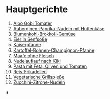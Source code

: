 Hauptgerichte
=============

1. [Aloo Gobi Tomater](Aloo-Gobi-Tomater.md)
2. [Auberginen-Paprika-Nudeln mit Hüttenkäse](Auberginen-Paprika-Nudeln.md)
3. [Blumenkohl-Brokkoli-Gemüse](Blumenkohl-Brokkoli_Gemüse.md)
4. [Eier in Senfsoße](Eier-in-Senfsoße.md)
5. [Kaiserpfanne](Kaiserpfanne.md)
6. [Kartoffel-Bohnen-Champignon-Pfanne](Kartoffel-Bohnen-Champignon-Pfanne.md)
7. [Maafe ohne Fleisch](Maafe-ohne-Fleisch.md)
8. [Nudelauflauf nach Kiki](Nudelauflauf-nach-Kiki.md)
9. [Pasta mit Feta, Oliven und Tomaten](Pasta_mit_Feta_Oliven_Tomaten.md)
10. [Reis-Frikadellen](Reis-Frikadellen.md)
11. [Vegetarische Grillspieße](Vegetarische_Grillspieße.md)
12. [Zucchini-Zitrone-Nudeln](Zucchini-Zitrone-Nudeln.md)
   
∎  
